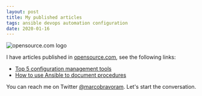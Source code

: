 ```yaml
---
layout: post
title: My published articles
tags: ansible devops automation configuration
date: 2020-01-16
---
```


![opensource.com logo](https://opensource.com/sites/all/themes/opensource/images/footer_logo.svg)

I have articles published in [opensource.com](https://opensource.com/), see the following links:

- [Top 5 configuration management tools](https://opensource.com/article/18/12/configuration-management-tools)
- [How to use Ansible to document procedures](https://opensource.com/article/19/4/ansible-procedures)

You can reach me on Twitter [@marcobravoram](https://twitter.com/marcobravoram). Let's start the conversation.
